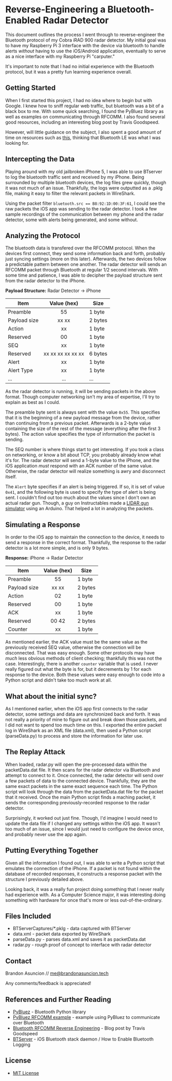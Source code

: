 # Reverse-Engineering a Bluetooth-Enabled Radar Detector
This document outlines the process I went through to reverse-engineer the Bluetooth protocol of my Cobra iRAD 900 radar detector. My initial goal was to have my Raspberry Pi 3 interface with the device via bluetooth to handle alerts *without* having to use the iOS/Android application, eventually to serve as a nice interface with my Raspberry Pi "carputer."

It's important to note that I had no initial experience with the Bluetooth protocol, but it was a pretty fun learning experience overall.

## Getting Started
When I first started this project, I had no idea where to begin but with Google. I knew how to sniff regular web traffic, but bluetooth was a bit of a black box to me. With some quick searching, I found the PyBluez library as well as examples on communicating through RFCOMM. I also found several good resources, including an interesting blog post by Travis Goodspeed.

However, will little guidance on the subject, I also spent a good amount of time on resources such as [this](https://learn.adafruit.com/reverse-engineering-a-bluetooth-low-energy-light-bulb/), thinking that Bluetooth LE was what I was looking for.

## Intercepting the Data
Playing around with my old jailbroken iPhone 5, I was able to use BTserver to log the bluetooth traffic sent and received by my iPhone. Being surrounded by multiple bluetooth devices, the log files grew quickly, though it was not much of an issue. Thankfully, the logs were outputted as a .pklg file, making it easy to filter the relevant packets in WireShark.

Using the packet filter `bluetooth.src == B8:92:1D:00:3F:61`, I could see the raw packets the iOS app was sending to the radar detector. I took a few sample recordings of the communication between my phone and the radar detector, some with alerts being generated, and some without.

## Analyzing the Protocol
The bluetooth data is transfered over the RFCOMM protocol. When the devices first connect, they send some information back and forth, probably just syncing settings (more on this later). Afterwards, the two devices follow a predictable pattern between one another. The radar detector will sends an RFCOMM packet through Bluetooth at regular 1/2 second intervals. With some time and patience, I was able to decipher the payload structure sent from the radar detector to the iPhone.

**Payload Structure:** Radar Detector → iPhone

| Item          | Value (hex)    | Size |
| ------------- |:--------------:| ---- |
| Preamble | 55 | 1 byte |
| Payload size | xx xx | 2 bytes |
| Action | xx | 1 byte |
| Reserved | 00 | 1 byte |
| SEQ | xx  | 1 byte |
| Reserved | xx xx xx xx xx xx | 6 bytes |
| Alert | xx | 1 byte |
| Alert Type | xx | 1 byte |
| ... | ... | ... |


As the radar detector is running, it will be sending packets in the above format. Though computer networking isn't my area of expertise, I'll try to explain as best as I could.

The preamble byte sent is always sent with the value `0x55`. This specifies that it is the beginning of a new payload message from the device, rather than continuing from a previous packet. Afterwards is a 2-byte value containing the size of the rest of the message (everything after the first 3 bytes). The action value specifies the type of information the packet is sending.

The SEQ number is where things start to get interesting. If you took a class on networking, or know a bit about TCP, you probably already know what it's for. The radar detector will send a 1-byte value to the iPhone, and the iOS application *must* respond with an ACK number of the same value. Otherwise, the radar detector will realize something is awry and disconnect itself.

The `Alert` byte specifies if an alert is being triggered. If so, it is set of value `0x41`, and the following byte is used to specify the type of alert is being sent. I couldn't find out too much about the values since I don't own an actual radar gun. Though, a guy on Instructables made a [LIDAR gun simulator](http://www.instructables.com/id/Test-your-radar-detector-or-laser-jammer-with-this/) using an Arduino. That helped a lot in analyzing the packets.

## Simulating a Response
In order to the iOS app to maintain the connection to the device, it needs to send a response in the correct format. Thankfully, the response to the radar detector is a lot more simple, and is only 9 bytes.

**Response:** iPhone → Radar Detector

| Item          | Value (hex)    | Size |
| ------------- |:--------------:| ---- |
| Preamble | 55 | 1 byte |
| Payload size | xx xx | 2 bytes |
| Action | 02 | 1 byte |
| Reserved | 00 | 1 byte |
| ACK | xx | 1 byte |
| Reserved | 00 42 | 2 bytes |
| Counter | xx | 1 byte |

As mentioned earlier, the ACK value must be the same value as the previously received SEQ value, otherwise the connection will be disconnected. That was easy enough. Some other protocols may have *much* less obvious methods of client checking; thankfully this was not the case. Interestingly, there is another `counter` variable that is used. I never really figured out what the byte is for, but it decrements by 1 for each response to the device. Both these values were easy enough to code into a Python script and didn't take too much work at all.

## What about the initial sync?
As I mentioned earlier, when the iOS app first connects to the radar detector, some settings and data are synchronized back and forth. It was not really a priority of mine to figure out and break down those packets, and I did not want to spend too much time on this. I exported the entire packet log in WireShark as an XML file (data.xml), then used a Python script (parseData.py) to process and store the information for later use.

## The Replay Attack
When loaded, radar.py will open the pre-processed data within the packetData.dat file. It then scans for the radar detector via Bluetooth and attempt to connect to it. Once connected, the radar detector will send over a few packets of data to the connected device. Thankfully, they are the same exact packets in the same exact sequence each time. The Python script will look through the data from the packetData.dat file for the packet that it received. Once the main Python script finds a maching packet, it sends the corresponding previously-recorded response to the radar detector.

Surprisingly, it worked out just fine. Though, I'd imagine I would need to update the data file if I changed any settings within the iOS app. It wasn't too much of an issue, since I would just need to configure the device once, and probably never use the app again.

## Putting Everything Together
Given all the information I found out, I was able to write a Python script that emulates the connection of the iPhone. If a packet is not found within the database of recorded responses, it constructs a response packet with the structure I previously detailed above.

Looking back, it was a really fun project doing something that I never really had experience with. As a Computer Science major, it was interesting doing something with hardware for once that's more or less out-of-the-ordinary.

## Files Included
* BTServerCaptures/*.pklg - data captured with BTServer
* data.xml - packet data exported by WireShark
* parseData.py - parses data.xml and saves it as packetData.dat
* radar.py - rough proof of concept to interface with radar detector

## Contact
Brandon Asuncion // <me@brandonasuncion.tech>

Any comments/feedback is appreciated!

## References and Further Reading
* [PyBluez](https://github.com/karulis/pybluez/) - Bluetooth Python library
* [PyBluez RFCOMM example](https://github.com/karulis/pybluez/blob/master/examples/simple/rfcomm-client.py) - example using PyBluez to communicate over Bluetooth
* [Bluetooth RFCOMM Reverse Engineering](http://travisgoodspeed.blogspot.com/2011/12/introduction-to-bluetooth-rfcomm.html) - Blog post by Travis Goodspeed
* [BTServer](https://www.theiphonewiki.com/wiki/Bluetooth#BTServer) - iOS Bluetooth stack daemon / How to Enable Bluetooth Logging

## License
* [MIT License](https://choosealicense.com/licenses/mit/)

